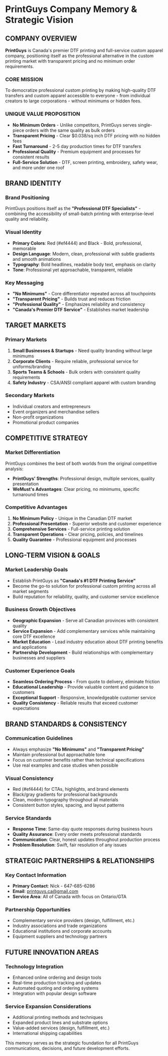 # PrintGuys Company Memory & Strategic Vision

## **COMPANY OVERVIEW**

**PrintGuys** is Canada's premier DTF printing and full-service custom apparel company, positioning itself as the professional alternative in the custom printing market with transparent pricing and no minimum order requirements.

### **CORE MISSION**
To democratize professional custom printing by making high-quality DTF transfers and custom apparel accessible to everyone - from individual creators to large corporations - without minimums or hidden fees.

### **UNIQUE VALUE PROPOSITION**
- **No Minimum Orders** - Unlike competitors, PrintGuys serves single-piece orders with the same quality as bulk orders
- **Transparent Pricing** - Clear $0.038/sq inch DTF pricing with no hidden fees
- **Fast Turnaround** - 2-5 day production times for DTF transfers
- **Professional Quality** - Premium equipment and processes for consistent results
- **Full-Service Solution** - DTF, screen printing, embroidery, safety wear, and more under one roof

## **BRAND IDENTITY**

### **Brand Positioning**
PrintGuys positions itself as the **"Professional DTF Specialists"** - combining the accessibility of small-batch printing with enterprise-level quality and reliability.

### **Visual Identity**
- **Primary Colors**: Red (#ef4444) and Black - Bold, professional, memorable
- **Design Language**: Modern, clean, professional with subtle gradients and smooth animations
- **Typography**: Bold headlines, readable body text, emphasis on clarity
- **Tone**: Professional yet approachable, transparent, reliable

### **Key Messaging**
- **"No Minimums"** - Core differentiator repeated across all touchpoints
- **"Transparent Pricing"** - Builds trust and reduces friction
- **"Professional Quality"** - Emphasizes reliability and consistency
- **"Canada's Premier DTF Service"** - Establishes market leadership

## **TARGET MARKETS**

### **Primary Markets**
1. **Small Businesses & Startups** - Need quality branding without large minimums
2. **Corporate Clients** - Require reliable, professional service for uniforms/branding
3. **Sports Teams & Schools** - Bulk orders with consistent quality requirements
4. **Safety Industry** - CSA/ANSI compliant apparel with custom branding

### **Secondary Markets**
- Individual creators and entrepreneurs
- Event organizers and merchandise sellers
- Non-profit organizations
- Promotional product companies

## **COMPETITIVE STRATEGY**

### **Market Differentiation**
PrintGuys combines the best of both worlds from the original competitive analysis:
- **PrintGuys' Strengths**: Professional design, multiple services, quality presentation
- **WeMust's Advantages**: Clear pricing, no minimums, specific turnaround times

### **Competitive Advantages**
1. **No Minimum Policy** - Unique in the Canadian DTF market
2. **Professional Presentation** - Superior website and customer experience
3. **Comprehensive Services** - Full-service printing solution
4. **Transparent Operations** - Clear pricing, policies, and timelines
5. **Quality Guarantee** - Professional equipment and processes

## **LONG-TERM VISION & GOALS**

### **Market Leadership Goals**
- Establish PrintGuys as **"Canada's #1 DTF Printing Service"**
- Become the go-to solution for professional custom printing across all market segments
- Build reputation for reliability, quality, and customer service excellence

### **Business Growth Objectives**
- **Geographic Expansion** - Serve all Canadian provinces with consistent quality
- **Service Expansion** - Add complementary services while maintaining core DTF excellence
- **Market Education** - Lead industry education about DTF printing benefits and applications
- **Partnership Development** - Build relationships with complementary businesses and suppliers

### **Customer Experience Goals**
- **Seamless Ordering Process** - From quote to delivery, eliminate friction
- **Educational Leadership** - Provide valuable content and guidance to customers
- **Exceptional Support** - Responsive, knowledgeable customer service
- **Quality Consistency** - Reliable results that exceed customer expectations

## **BRAND STANDARDS & CONSISTENCY**

### **Communication Guidelines**
- Always emphasize **"No Minimums"** and **"Transparent Pricing"**
- Maintain professional but approachable tone
- Focus on customer benefits rather than technical specifications
- Use real examples and case studies when possible

### **Visual Consistency**
- Red (#ef4444) for CTAs, highlights, and brand elements
- Black/gray gradients for professional backgrounds
- Clean, modern typography throughout all materials
- Consistent button styles, spacing, and layout patterns

### **Service Standards**
- **Response Time**: Same-day quote responses during business hours
- **Quality Assurance**: Every order meets professional standards
- **Communication**: Clear, honest updates throughout production process
- **Problem Resolution**: Swift, fair resolution of any issues

## **STRATEGIC PARTNERSHIPS & RELATIONSHIPS**

### **Key Contact Information**
- **Primary Contact**: Nick - 647-685-6286
- **Email**: printguys.ca@gmail.com
- **Service Area**: All of Canada with focus on Ontario/GTA

### **Partnership Opportunities**
- Complementary service providers (design, fulfillment, etc.)
- Industry associations and trade organizations
- Educational institutions and corporate accounts
- Equipment suppliers and technology partners

## **FUTURE INNOVATION AREAS**

### **Technology Integration**
- Enhanced online ordering and design tools
- Real-time production tracking and updates
- Automated quoting and ordering systems
- Integration with popular design software

### **Service Expansion Considerations**
- Additional printing methods and techniques
- Expanded product lines and substrate options
- Value-added services (design, fulfillment, etc.)
- International shipping capabilities

This memory serves as the strategic foundation for all PrintGuys communications, decisions, and future development efforts.